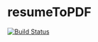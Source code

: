 resumeToPDF
===========

[![Build Status](https://api.travis-ci.org/jsonresume/resumeToPDF.svg)](http://travis-ci.org/jsonresume/resumeToPDF)
